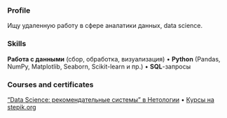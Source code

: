### Profile
Ищу удаленную работу в сфере аналатики данных, data science.
### Skills
**Работа с данными** (сбор, обработка, визуализация) • **Python** (Pandas, NumPy, Matplotlib, Seaborn, Scikit-learn и пр.) • **SQL**-запросы 
### Courses and certificates
<a href="https://github.com/iaidarf/Certificates/blob/main/certificate_netology_DS.pdf">“Data Science: рекомендательные системы” в Нетологии</a> •
<a href="https://github.com/iaidarf/Certificates">Курсы на stepik.org</a>

